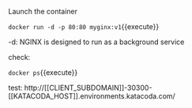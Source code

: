 Launch the container

`docker run -d -p 80:80 myginx:v1`{{execute}}

-d: NGINX is designed to run as a background service

check:

`docker ps`{{execute}}

test: http://[[CLIENT_SUBDOMAIN]]-30300-[[KATACODA_HOST]].environments.katacoda.com/
